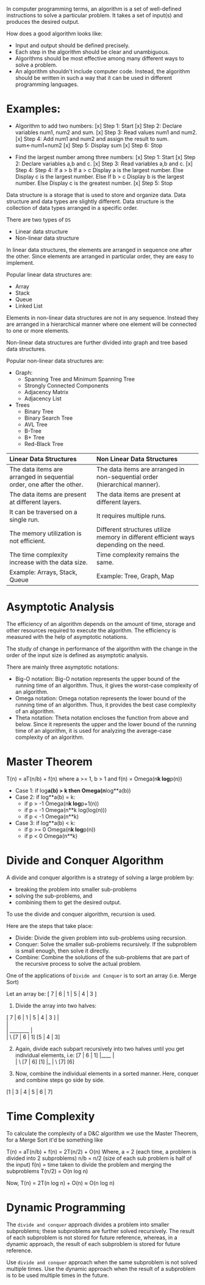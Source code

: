 In computer programming terms, an algorithm is a set of well-defined instructions to solve a particular problem. It
takes a set of input(s) and produces the desired output.
  
How does a good algorithm looks like:
  
 - Input and output should be defined precisely.
 - Each step in the algorithm should be clear and unambiguous.
 - Algorithms should be most effective among many different ways to solve a problem.
 - An algorithm shouldn't include computer code. Instead, the algorithm should be written in such a way that it can be used in different programming languages.
  
# Examples:

 - Algorithm to add two numbers: [x] Step 1: Start [x] Step 2: Declare variables num1, num2 and sum. [x] Step 3:
   Read values num1 and num2. [x] Step 4: Add num1 and num2 and assign the result to sum. sum←num1+num2 [x] Step 5:
   Display sum [x] Step 6: Stop

 - Find the largest number among three numbers: [x] Step 1: Start [x] Step 2: Declare variables a,b and c. [x] Step
   3: Read variables a,b and c. [x] Step 4: Step 4: If a > b If a > c Display a is the largest number. Else Display
   c is the largest number. Else If b > c Display b is the largest number. Else Display c is the greatest number.
   [x] Step 5: Stop
  
Data structure is a storage that is used to store and organize data. Data structure and data types are slightly
different. Data structure is the collection of data types arranged in a specific order.

There are two types of `DS`

 - Linear data structure
 - Non-linear data structure

In linear data structures, the elements are arranged in sequence one after the other. Since elements are arranged in
particular order, they are easy to implement.

Popular linear data structures are:

 - Array
 - Stack
 - Queue
 - Linked List

Elements in non-linear data structures are not in any sequence. Instead they are arranged in a hierarchical manner
where one element will be connected to one or more elements.

Non-linear data structures are further divided into graph and tree based data structures.

Popular non-linear data structures are:

 - Graph:
   - Spanning Tree and Minimum Spanning Tree
   - Strongly Connected Components
   - Adjacency Matrix
   - Adjacency List
 - Trees
   - Binary Tree
   - Binary Search Tree
   - AVL Tree
   - B-Tree
   - B+ Tree
   - Red-Black Tree

| Linear Data Structures                                                | Non Linear Data Structures                                                             |
|:----------------------------------------------------------------------|:---------------------------------------------------------------------------------------|
| The data items are arranged in sequential order, one after the other. | The data items are arranged in non-sequential order (hierarchical manner).             |
| The data items are present at different layers.                       | The data items are present at different layers.                                        |
| It can be traversed on a single run.                                  | It requires multiple runs.                                                             |
| The memory utilization is not efficient.                              | Different structures utilize memory in different efficient ways depending on the need. |
| The time complexity increase with the data size.                      | Time complexity remains the same.                                                      |
| Example: Arrays, Stack, Queue                                         | Example: Tree, Graph, Map                                                              |

# Asymptotic Analysis

The efficiency of an algorithm depends on the amount of time, storage and other resources required to execute the
algorithm. The efficiency is measured with the help of asymptotic notations.

The study of change in performance of the algorithm with the change in the order of the input size is defined as
asymptotic analysis.

There are mainly three asymptotic notations:

 - Big-O notation: Big-O notation represents the upper bound of the running time of an algorithm. Thus, it gives
   the worst-case complexity of an algorithm.
 - Omega notation: Omega notation represents the lower bound of the running time of an algorithm. Thus, it provides
   the best case complexity of an algorithm.
 - Theta notation: Theta notation encloses the function from above and below. Since it represents the upper and the
   lower bound of the running time of an algorithm, it is used for analyzing the average-case complexity of an
   algorithm.

# Master Theorem

T(n) = aT(n/b) + f(n) where a >= 1, b > 1 and f(n) = Omega(n**k log**p(n))

 - Case 1: if log**a(b) > k then Omega(n**log**a(b))
 - Case 2: if log**a(b) = k:
   - if p > -1 Omega(n**k log**p+1(n))
   - if p = -1 Omega(n**k log(log(n)))
   - if p < -1 Omega(n**k)
 - Case 3: if log**a(b) < k:
   - if p >= 0 Omega(n**k log**p(n))
   - if p < 0 Omega(n**k)

# Divide and Conquer Algorithm

A divide and conquer algorithm is a strategy of solving a large problem by:

 - breaking the problem into smaller sub-problems
 - solving the sub-problems, and
 - combining them to get the desired output.

To use the divide and conquer algorithm, recursion is used.

Here are the steps that take place:

 - Divide: Divide the given problem into sub-problems using recursion.
 - Conquer: Solve the smaller sub-problems recursively. If the subproblem is small enough, then solve it directly.
 - Combine: Combine the solutions of the sub-problems that are part of the recursive process to solve the actual
   problem.

One of the applications of `Divide and Conquer` is to sort an array (i.e. Merge Sort)

Let an array be: [ 7 | 6 | 1 | 5 | 4 | 3 ]

 1. Divide the array into two halves:

[ 7 | 6 | 1 | 5 | 4 | 3 ]
|\
| \
| \________
| \
| \ [7 | 6 | 1] [5 | 4 | 3]

2. Again, divide each subpart recursively into two halves until you get individual elements, i.e: [7 | 6 | 1]
|\____
| \
| \ [7 | 6] [1]
|\_
| \ [7] [6]

3. Now, combine the individual elements in a sorted manner. Here, conquer and combine steps go side by side.

[1 | 3 | 4 | 5 | 6 | 7]

# Time Complexity

To calculate the complexity of a D&C algorithm we use the Master Theorem, for a Merge Sort it'd be something like

T(n) = aT(n/b) + f(n)
= 2T(n/2) + O(n) Where, a = 2 (each time, a problem is divided into 2 subproblems) n/b = n/2 (size of each sub
problem is half of the input) f(n) = time taken to divide the problem and merging the subproblems T(n/2) = O(n log
n)

Now, T(n) = 2T(n log n) + O(n) ≈ O(n log n)

# Dynamic Programming

The `divide and conquer` approach divides a problem into smaller subproblems; these subproblems are further solved
recursively. The result of each subproblem is not stored for future reference, whereas, in a dynamic approach, the
result of each subproblem is stored for future reference.

Use `divide and conquer` approach when the same subproblem is not solved multiple times. Use the dynamic approach
when the result of a subproblem is to be used multiple times in the future.
